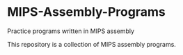 # MIPS-Assembly-Programs
Practice programs written in MIPS assembly

This repository is a collection of MIPS assembly programs.
